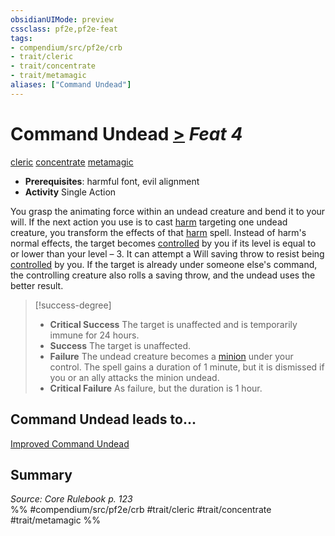 ```yaml
---
obsidianUIMode: preview
cssclass: pf2e,pf2e-feat
tags:
- compendium/src/pf2e/crb
- trait/cleric
- trait/concentrate
- trait/metamagic
aliases: ["Command Undead"]
---
```

# Command Undead  [>](rules/core-rulebook/chapter-9-playing-the-game.md#Actions "Single Action") *Feat 4*  
[cleric](rules/traits/cleric.md)  [concentrate](rules/traits/concentrate.md)  [metamagic](rules/traits/metamagic.md)  

- **Prerequisites**: harmful font, evil alignment
- **Activity** Single Action

You grasp the animating force within an undead creature and bend it to your will. If the next action you use is to cast [harm](compendium/spells/harm.md) targeting one undead creature, you transform the effects of that [harm](compendium/spells/harm.md) spell. Instead of harm's normal effects, the target becomes [controlled](rules/conditions.md#Controlled) by you if its level is equal to or lower than your level – 3. It can attempt a Will saving throw to resist being [controlled](rules/conditions.md#Controlled) by you. If the target is already under someone else's command, the controlling creature also rolls a saving throw, and the undead uses the better result.

> [!success-degree] 
> - **Critical Success** The target is unaffected and is temporarily immune for 24 hours.
> - **Success** The target is unaffected.
> - **Failure** The undead creature becomes a [minion](rules/traits/minion.md) under your control. The spell gains a duration of 1 minute, but it is dismissed if you or an ally attacks the minion undead.
> - **Critical Failure** As failure, but the duration is 1 hour.

## Command Undead leads to...

[Improved Command Undead](compendium/feats/improved-command-undead.md)

## Summary

*Source: Core Rulebook p. 123*  
%% #compendium/src/pf2e/crb #trait/cleric #trait/concentrate #trait/metamagic %%